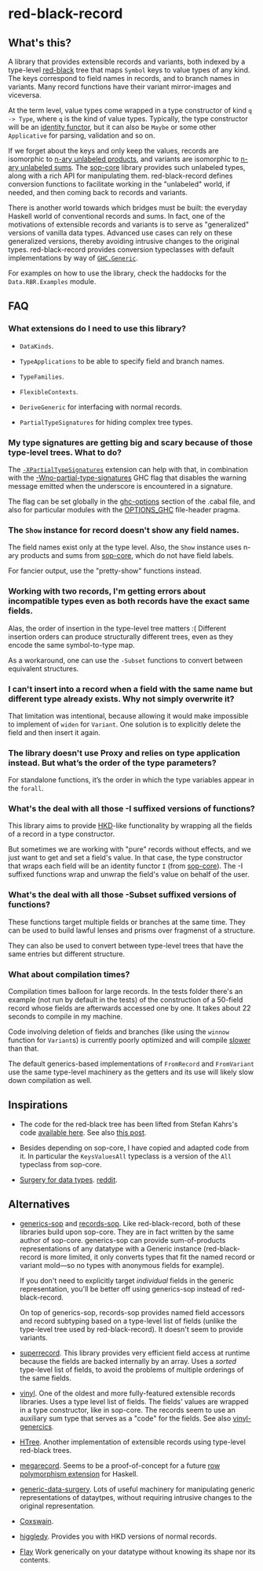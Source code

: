 # red-black-record

## What's this?

A library that provides extensible records and variants, both indexed by a
type-level [red-black](https://en.wikipedia.org/wiki/Red%E2%80%93black_tree)
tree that maps `Symbol` keys to value types of any kind. The keys correspond to
field names in records, and to branch names in variants. Many record functions
have their variant mirror-images and viceversa.

At the term level, value types come wrapped in a type constructor of kind `q ->
Type`, where `q` is the kind of value types. Typically, the type constructor
will be an [identity
functor](http://hackage.haskell.org/package/sop-core-0.4.0.0/docs/Data-SOP.html#t:I),
but it can also be `Maybe` or some other `Applicative` for parsing, validation
and so on.

If we forget about the keys and only keep the values, records are isomorphic to
[n-ary unlabeled
products](http://hackage.haskell.org/package/sop-core-0.4.0.0/docs/Data-SOP.html#t:NP),
and variants are isomorphic to [n-ary unlabeled
sums](http://hackage.haskell.org/package/sop-core-0.4.0.0/docs/Data-SOP.html#t:NS).
The [sop-core](http://hackage.haskell.org/package/sop-core) library provides
such unlabeled types, along with a rich API for manipulating them.
red-black-record defines conversion functions to facilitate working in the
"unlabeled" world, if needed, and then coming back to records and variants.

There is another world towards which bridges must be built: the everyday
Haskell world of conventional records and sums. In fact, one of the motivations
of extensible records and variants is to serve as "generalized" versions of
vanilla data types. Advanced use cases can rely on these generalized versions,
thereby avoiding intrusive changes to the original types. red-black-record
provides conversion typeclasses with default implementations by way of
[`GHC.Generic`](http://hackage.haskell.org/package/base-4.12.0.0/docs/GHC-Generics.html).

For examples on how to use the library, check the haddocks for the
`Data.RBR.Examples` module.

## FAQ

### What extensions do I need to use this library?

* `DataKinds`.

* `TypeApplications` to be able to specify field and branch names.

* `TypeFamilies`.

* `FlexibleContexts`.

* `DeriveGeneric` for interfacing with normal records.

* `PartialTypeSignatures` for hiding complex tree types.

### My type signatures are getting big and scary because of those type-level trees. What to do?

The
[`-XPartialTypeSignatures`](https://downloads.haskell.org/~ghc/latest/docs/html/users_guide/glasgow_exts.html?#extension-PartialTypeSignatures)
extension can help with that, in combination with the
[-Wno-partial-type-signatures](https://downloads.haskell.org/~ghc/latest/docs/html/users_guide/using-warnings.html#ghc-flag--Wpartial-type-signatures)
GHC flag that disables the warning message emitted when the underscore is
encountered in a signature.

The flag can be set globally in the
[ghc-options](https://www.haskell.org/cabal/users-guide/developing-packages.html?#pkg-field-ghc-options)
section of the .cabal file, and also for particular modules with the
[OPTIONS_GHC](https://downloads.haskell.org/~ghc/latest/docs/html/users_guide/glasgow_exts.html?highlight=options_ghc#options-ghc-pragma)
file-header pragma.

### The `Show` instance for record doesn't show any field names.

The field names exist only at the type level. Also, the `Show` instance uses
n-ary products and sums from
[sop-core](http://hackage.haskell.org/package/sop-core), which do not have
field labels.

For fancier output, use the "pretty-show" functions instead.

### Working with two records, I'm getting errors about incompatible types even as both records have the exact same fields.

Alas, the order of insertion in the type-level tree matters :( Different
insertion orders can produce structurally different trees, even as they encode
the same symbol-to-type map.

As a workaround, one can use the `-Subset` functions to convert between
equivalent structures.

### I can't insert into a record when a field with the same name but different type already exists. Why not simply overwrite it?

That limitation was intentional, because allowing it would make impossible to
implement of `widen` for `Variant`. One solution is to explicitly delete the
field and then insert it again.

### The library doesn't use Proxy and relies on type application instead. But what’s the order of the type parameters?

For standalone functions, it’s the order in which the type variables appear in
the `forall`.

### What's the deal with all those -I suffixed versions of functions?

This library aims to provide
[HKD](http://reasonablypolymorphic.com/blog/higher-kinded-data/)-like
functionality by wrapping all the fields of a record in a type constructor.

But sometimes we are working with "pure" records without effects, and we just
want to get and set a field's value. In that case, the type constructor that
wraps each field will be an identity functor `I` (from
[sop-core](http://hackage.haskell.org/package/sop-core)). The -I suffixed
functions wrap and unwrap the field's value on behalf of the user.

### What's the deal with all those -Subset suffixed versions of functions?

These functions target multiple fields or branches at the same time. They can
be used to build lawful lenses and prisms over fragmenst of a structure.

They can also be used to convert between type-level trees that have the same
entries but different structure.

### What about compilation times?

Compilation times balloon for large records. In the tests folder there's
an example (not run by default in the tests) of the construction of a 50-field
record whose fields are afterwards accessed one by one. It takes about 22
seconds to compile in my machine. 

Code involving deletion of fields and branches (like using the `winnow`
function for `Variant`s) is currently poorly optimized and will compile
[slower](https://github.com/danidiaz/red-black-record/issues/12) than that.

The default generics-based implementations of `FromRecord` and `FromVariant`
use the same type-level machinery as the getters and its use will likely slow
down compilation as well.

## Inspirations

* The code for the red-black tree has been lifted from Stefan Kahrs's code
  [available
  here](https://www.cs.kent.ac.uk/people/staff/smk/redblack/rb.html). See also
  [this post](https://www.cs.kent.ac.uk/people/staff/smk/redblack/rb.html).

* Besides depending on sop-core, I have copied and adapted code from it. In
  particular the `KeysValuesAll` typeclass is a version of the `All` typeclass
  from sop-core. 

* [Surgery for data
  types](https://blog.poisson.chat/posts/2018-11-26-type-surgery.html).
  [reddit](https://www.reddit.com/r/haskell/comments/a0gi4z/surgery_for_data_types/).

## Alternatives

* [generics-sop](http://hackage.haskell.org/package/generics-sop) and
  [records-sop](http://hackage.haskell.org/package/records-sop). Like
  red-black-record, both of these libraries build upon sop-core. They are in
  fact written by the same author of sop-core. generics-sop can provide
  sum-of-products representations of any datatype with a Generic instance
  (red-black-record is more limited, it only converts types that fit the named
  record or variant mold—so no types with anonymous fields for example). 
  
  If you don't need to explicitly target *individual* fields in the generic
  representation, you'll be better off using generics-sop instead of
  red-black-record. 
  
  On top of generics-sop, records-sop provides named field accessors and record
  subtyping based on a type-level list of fields (unlike the type-level tree
  used by red-black-record). It doesn't seem to provide variants.

* [superrecord](http://hackage.haskell.org/package/superrecord). This library
  provides very efficient field access at runtime because the fields are backed
  internally by an array. Uses a *sorted* type-level list of fields, to avoid
  the problems of multiple orderings of the same fields.

* [vinyl](http://hackage.haskell.org/package/vinyl). One of the oldest and more
  fully-featured extensible records libraries. Uses a type level list of
  fields. The fields' values are wrapped in a type constructor, like in
  sop-core. The records seem to use an auxiliary sum type that serves as a
  "code" for the fields. See also
  [vinyl-genercics](https://hackage.haskell.org/package/vinyl-generics).

* [HTree](https://github.com/i-am-tom/learn-me-a-haskell#htree). Another
  implementation of extensible records using type-level red-black trees.

* [megarecord](https://github.com/jvanbruegge/Megarecord). Seems to be a
  proof-of-concept for a future [row polymorphism
  extension](https://github.com/ghc-proposals/ghc-proposals/pull/180) for
  Haskell.

* [generic-data-surgery](https://hackage.haskell.org/package/generic-data-surgery).
  Lots of useful machinery for manipulating generic representations of
  dataytpes, without requiring intrusive changes to the original
  representation.

* [Coxswain](https://ghc.haskell.org/trac/ghc/wiki/Plugins/TypeChecker/RowTypes/Coxswain).

* [higgledy](http://hackage.haskell.org/package/higgledy). Provides you with HKD
  versions of normal records.

* [Flay](https://hackage.haskell.org/package/flay-0.4) Work generically on your datatype without knowing its shape nor its contents.

